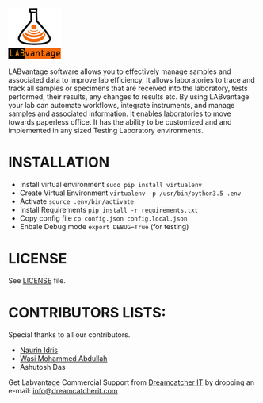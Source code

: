 <img src="/static/img/labvantage.png" height="21%" width="21%" alt="LABvantage">

LABvantage software allows you to effectively manage samples and associated data to improve lab efficiency. It allows laboratories to trace and track all samples or specimens that are received into the laboratory, tests performed, their results, any changes to results etc. By using LABvantage your lab can automate workflows, integrate instruments, and manage samples and associated information. It enables laboratories to move towards paperless office. It has the ability to be customized and and implemented in any sized Testing Laboratory environments.

INSTALLATION 
============  

 * Install virtual environment `sudo pip install virtualenv`
 * Create Virtual Environment `virtualenv -p /usr/bin/python3.5 .env`
 * Activate `source .env/bin/activate`
 * Install Requirements `pip install -r requirements.txt` 
 * Copy config file `cp config.json config.local.json`
 * Enbale Debug mode `export DEBUG=True` (for testing)

LICENSE
============  
 See [LICENSE](/LICENSE) file.

CONTRIBUTORS LISTS:
===================  
Special thanks to all our contributors.

 * [Naurin Idris](https://github.com/naurin002) 
 * [Wasi Mohammed Abdullah](https://github.com/wasi0013)
 * Ashutosh Das 

Get Labvantage Commercial Support from [Dreamcatcher IT](https://wwww.dreamcatcherit.com) by dropping an e-mail: [info@dreamcatcherit.com](mailto:info@dreamcatcherit.com)
